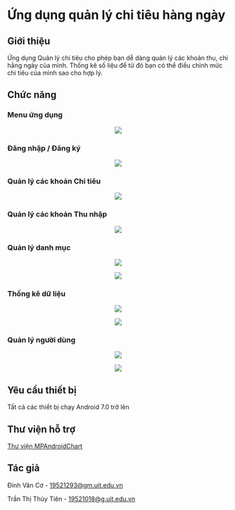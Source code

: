 # Ứng dụng quản lý chi tiêu hàng ngày

## Giới thiệu

Ứng dụng Quản lý chi tiêu cho phép bạn dễ dàng quản lý các khoản thu, chi hằng ngày của mình. 
Thống kê số liệu để từ đó bạn có thể điều chỉnh mức chi tiêu của mình sao cho hợp lý.

## Chức năng

### Menu ứng dụng

<p align="center">
    <img src="https://drive.google.com/uc?id=1cdMZoCWxgHslT5MS-PMJgWJ2Tx7AfAZI">
</p>

### Đăng nhập / Đăng ký

<p align="center">
    <img src="https://drive.google.com/uc?id=1t_p4LKjUvVcNyBMfkl4Eju7a-4YzMA58">
</p>

### Quản lý các khoản Chi tiêu

<p align="center">
    <img src="https://drive.google.com/uc?id=12-pYAdXCAuowqgsTkreOnq5JX-HezzM6">
</p>

### Quản lý các khoản Thu nhập

<p align="center">
    <img src="https://drive.google.com/uc?id=1HIKTjRimjKQ2VNiiz7fUUkWG3XrxTVWJ">
</p>

### Quản lý danh mục

<p align="center">
<img src="https://drive.google.com/uc?id=15c69F4xGzHlMdnvRot7-gIA2RL41QTrT">
  </p>

<p align="center">
<img src="https://drive.google.com/uc?id=11hSV3sk2OqJTSKIt4ljLj-v_EAqXFKzs">
  </p>

### Thống kê dữ liệu

<p align="center">
    <img src="https://drive.google.com/uc?id=1-bWIV7roPcgzlGxQ3Z2bXkn-Ld7Dla24">
</p>

<p align="center">
    <img src="https://drive.google.com/uc?id=1Q3EVlLejKD-ukhoVWUhQNqQJ9tG9tQ_7">
</p>

### Quản lý người dùng

<p align="center">
    <img src="https://drive.google.com/uc?id=11pp4DUK5aUwT9R3V8S9XYhQZ25EKDeYC">
</p>

<p align="center">
<img src="https://drive.google.com/uc?id=16xhcoOPw9coGAZ9zWm19uwdHdzQxkQGK">
  </p>

## Yêu cầu thiết bị

Tất cả các thiết bị chạy Android 7.0 trở lên

## Thư viện hỗ trợ

[Thư viện MPAndroidChart](https://github.com/PhilJay/MPAndroidChart)

## Tác giả

Đinh Văn Cơ - 19521293@gm.uit.edu.vn

Trần Thị Thủy Tiên - 19521018@g.uit.edu.vn
